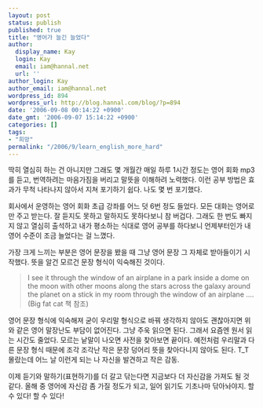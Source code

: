 ```yaml
---
layout: post
status: publish
published: true
title: "영어가 늘긴 늘었다"
author:
  display_name: Kay
  login: Kay
  email: iam@hannal.net
  url: ''
author_login: Kay
author_email: iam@hannal.net
wordpress_id: 894
wordpress_url: http://blog.hannal.com/blog/?p=894
date: '2006-09-08 00:14:22 +0900'
date_gmt: '2006-09-07 15:14:22 +0900'
categories: []
tags:
- "희망"
permalink: "/2006/9/learn_english_more_hard"
---
```

<p>딱히 열심히 하는 건 아니지만 그래도 몇 개월간 매일 하루 1시간 정도는 영어 회화 mp3를 듣고, 번역하려는 마음가짐을 버리고 말뜻을 이해하려 노력했다. 이런 공부 방법은 효과가 무척 나타나지 않아서 지쳐 포기하기 쉽다. 나도 몇 번 포기했다.</p>
<p>회사에서 운영하는 영어 회화 초급 강좌를 어느 덧 6번 정도 들었다. 모든 대화는 영어로만 주고 받는다. 잘 듣지도 못하고 말하지도 못하다보니 참 버겁다. 그래도 한 번도 빠지지 않고 열심히 출석하고 내가 평소하는 식대로 영어 공부를 하다보니 언제부터인가 내 영어 수준이 조금 늘었다는 걸 느꼈다.</p>
<p>가장 크게 느끼는 부분은 영어 문장을 봤을 때 그냥 영어 문장 그 자체로 받아들이기 시작했다. 뜻을 알건 모르건 문장 형식이 익숙해진 것이다.</p>
<blockquote><p>I see it through the window of an airplane in a park inside a dome on the moon with other moons along the stars across the galaxy around the planet on a stick in my room through the window of an airplane .... (Big fat cat 책 참조)</p></blockquote>
<p>영어 문장 형식에 익숙해져 굳이 우리말 형식으로 바꿔 생각하지 않아도 괜찮아지면 위와 같은 영어 말장난도 부담이 없어진다. 그냥 주욱 읽으면 된다. 그래서 요즘엔 원서 읽는 시간도 줄었다. 모르는 낱말이 나오면 사전을 찾아보면 끝이다. 예전처럼 우리말과 다른 문장 형식 때문에 조각 조각난 작은 문장 덩어리 뜻을 찾아다니지 않아도 된다. T_T 몰랐는데 어느 날 이런게 되는 나 자신을 발견하고 작은 감동.</p>
<p>이제 듣기와 말하기(표현하기)를 더 갈고 닦는다면 지금보다 더 자신감을 가져도 될 것 같다. 올해 중 영어에 자신감 좀 가질 정도가 되고, 일어 읽기도 기초나마 닦아놔야지. 할 수 있다! 할 수 있다!</p>
